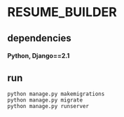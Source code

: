 # RESUME_BUILDER


## dependencies
#### Python, Django==2.1

## run 

```
python manage.py makemigrations
python manage.py migrate
python manage.py runserver
```

